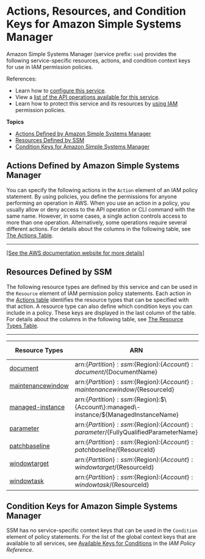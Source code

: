 # Actions, Resources, and Condition Keys for Amazon Simple Systems Manager<a name="list_amazonsimplesystemsmanager"></a>

Amazon Simple Systems Manager \(service prefix: `ssm`\) provides the following service\-specific resources, actions, and condition context keys for use in IAM permission policies\.

References:
+ Learn how to [configure this service](http://docs.aws.amazon.com/systems-manager/latest/userguide/)\.
+ View a [list of the API operations available for this service](http://docs.aws.amazon.com/systems-manager/latest/APIReference/)\.
+ Learn how to protect this service and its resources by [using IAM](http://docs.aws.amazon.com/systems-manager/latest/userguide/sysman-configuring-access-iam-create.html) permission policies\.

**Topics**
+ [Actions Defined by Amazon Simple Systems Manager](#amazonsimplesystemsmanager-actions-as-permissions)
+ [Resources Defined by SSM](#amazonsimplesystemsmanager-resources-for-iam-policies)
+ [Condition Keys for Amazon Simple Systems Manager](#amazonsimplesystemsmanager-policy-keys)

## Actions Defined by Amazon Simple Systems Manager<a name="amazonsimplesystemsmanager-actions-as-permissions"></a>

You can specify the following actions in the `Action` element of an IAM policy statement\. By using policies, you define the permissions for anyone performing an operation in AWS\. When you use an action in a policy, you usually allow or deny access to the API operation or CLI command with the same name\. However, in some cases, a single action controls access to more than one operation\. Alternatively, some operations require several different actions\. For details about the columns in the following table, see [The Actions Table](reference_policies_actions-resources-contextkeys.md#actions_table)\.


****  
[\[See the AWS documentation website for more details\]](http://docs.aws.amazon.com/IAM/latest/UserGuide/list_amazonsimplesystemsmanager.html)

## Resources Defined by SSM<a name="amazonsimplesystemsmanager-resources-for-iam-policies"></a>

The following resource types are defined by this service and can be used in the `Resource` element of IAM permission policy statements\. Each action in the [Actions table](#amazonsimplesystemsmanager-actions-as-permissions) identifies the resource types that can be specified with that action\. A resource type can also define which condition keys you can include in a policy\. These keys are displayed in the last column of the table\. For details about the columns in the following table, see [The Resource Types Table](reference_policies_actions-resources-contextkeys.md#resources_table)\.


****  

| Resource Types | ARN | Condition Keys | 
| --- | --- | --- | 
| [document](http://docs.aws.amazon.com/systems-manager/latest/userguide/sysman-ssm-docs.html) | arn:$\{Partition\}:ssm:$\{Region\}:$\{Account\}:document/$\{DocumentName\} |  | 
| [maintenancewindow](http://docs.aws.amazon.com/systems-manager/latest/userguide/) | arn:$\{Partition\}:ssm:$\{Region\}:$\{Account\}:maintenancewindow/$\{ResourceId\} |  | 
| [managed\-instance](http://docs.aws.amazon.com/systems-manager/latest/userguide/what-is-systems-manager.html) | arn:$\{Partition\}:ssm:$\{Region\}:$\{Account\}:managed\-instance/$\{ManagedInstanceName\} |  | 
| [parameter](http://docs.aws.amazon.com/systems-manager/latest/userguide/) | arn:$\{Partition\}:ssm:$\{Region\}:$\{Account\}:parameter/$\{FullyQualifiedParameterName\} |  | 
| [patchbaseline](http://docs.aws.amazon.com/systems-manager/latest/userguide/) | arn:$\{Partition\}:ssm:$\{Region\}:$\{Account\}:patchbaseline/$\{ResourceId\} |  | 
| [windowtarget](http://docs.aws.amazon.com/systems-manager/latest/userguide/) | arn:$\{Partition\}:ssm:$\{Region\}:$\{Account\}:windowtarget/$\{ResourceId\} |  | 
| [windowtask](http://docs.aws.amazon.com/systems-manager/latest/userguide/) | arn:$\{Partition\}:ssm:$\{Region\}:$\{Account\}:windowtask/$\{ResourceId\} |  | 

## Condition Keys for Amazon Simple Systems Manager<a name="amazonsimplesystemsmanager-policy-keys"></a>

SSM has no service\-specific context keys that can be used in the `Condition` element of policy statements\. For the list of the global context keys that are available to all services, see [Available Keys for Conditions](http://docs.aws.amazon.com/IAM/latest/UserGuide/reference_policies_condition-keys.html#AvailableKeys) in the *IAM Policy Reference*\.